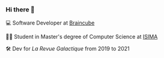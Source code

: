 ### Hi there 👋

💻 Software Developer at [Braincube](https://braincube.com/)

👨‍🎓 Student in Master's degree of Computer Science at [ISIMA](https://www.isima.fr/)

🛠 Dev for *La Revue Galactique* from 2019 to 2021

